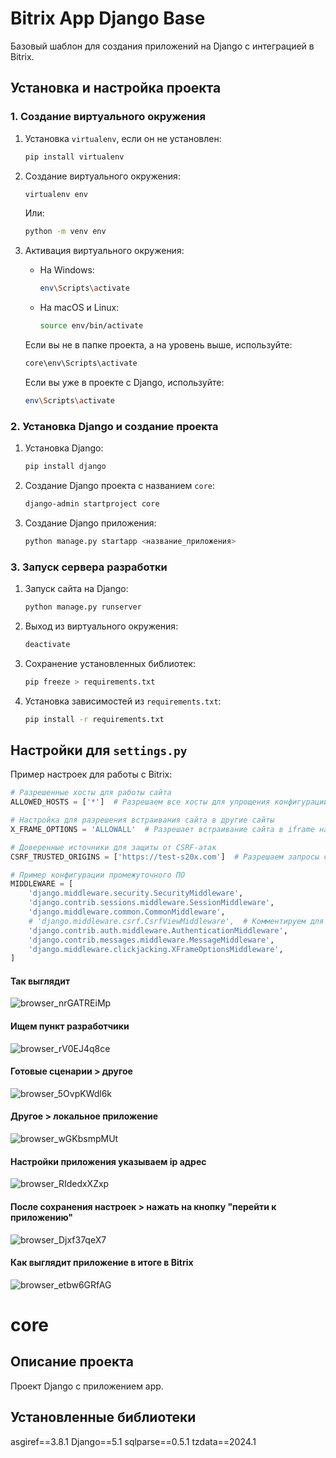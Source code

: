 # Bitrix App Django Base

Базовый шаблон для создания приложений на Django с интеграцией в Bitrix.

## Установка и настройка проекта

### 1. Создание виртуального окружения

1. Установка `virtualenv`, если он не установлен:
    ```bash
    pip install virtualenv
    ```

2. Создание виртуального окружения:
    ```bash
    virtualenv env
    ```
    Или:
    ```bash
    python -m venv env
    ```

3. Активация виртуального окружения:
    - На Windows:
      ```bash
      env\Scripts\activate
      ```
    - На macOS и Linux:
      ```bash
      source env/bin/activate
      ```

    Если вы не в папке проекта, а на уровень выше, используйте:
    ```bash
    core\env\Scripts\activate
    ```

    Если вы уже в проекте с Django, используйте:
    ```bash
    env\Scripts\activate
    ```

### 2. Установка Django и создание проекта

1. Установка Django:
    ```bash
    pip install django
    ```

2. Создание Django проекта с названием `core`:
    ```bash
    django-admin startproject core
    ```

3. Создание Django приложения:
    ```bash
    python manage.py startapp <название_приложения>
    ```

### 3. Запуск сервера разработки

1. Запуск сайта на Django:
    ```bash
    python manage.py runserver
    ```

2. Выход из виртуального окружения:
    ```bash
    deactivate
    ```

3. Сохранение установленных библиотек:
    ```bash
    pip freeze > requirements.txt
    ```

4. Установка зависимостей из `requirements.txt`:
    ```bash
    pip install -r requirements.txt
    ```

## Настройки для `settings.py`

Пример настроек для работы с Bitrix:

```python
# Разрешенные хосты для работы сайта
ALLOWED_HOSTS = ['*']  # Разрешаем все хосты для упрощения конфигурации

# Настройка для разрешения встраивания сайта в другие сайты
X_FRAME_OPTIONS = 'ALLOWALL'  # Разрешает встраивание сайта в iframe на любом домене

# Доверенные источники для защиты от CSRF-атак
CSRF_TRUSTED_ORIGINS = ['https://test-s20x.com']  # Разрешаем запросы с указанного домена

# Пример конфигурации промежуточного ПО
MIDDLEWARE = [
    'django.middleware.security.SecurityMiddleware',
    'django.contrib.sessions.middleware.SessionMiddleware',
    'django.middleware.common.CommonMiddleware',
    # 'django.middleware.csrf.CsrfViewMiddleware',  # Комментируем для отключения проверки CSRF
    'django.contrib.auth.middleware.AuthenticationMiddleware',
    'django.contrib.messages.middleware.MessageMiddleware',
    'django.middleware.clickjacking.XFrameOptionsMiddleware',
]
```

#### Так выглядит 
![browser_nrGATREiMp](https://github.com/user-attachments/assets/26624c6f-9868-4d35-8a1e-0ab1d71ed9fc)

#### Ищем пункт разработчики
![browser_rV0EJ4q8ce](https://github.com/user-attachments/assets/0d6e4c08-c0c1-47f7-a494-e53b4f71063c)

#### Готовые сценарии > другое
![browser_5OvpKWdl6k](https://github.com/user-attachments/assets/903a8e41-5dbb-41f6-8cef-ad743b9c2ab9)

#### Другое > локальное приложение
![browser_wGKbsmpMUt](https://github.com/user-attachments/assets/3dc49400-82e2-4df0-9959-1500a1639355)

#### Настройки приложения указываем ip адрес
![browser_RIdedxXZxp](https://github.com/user-attachments/assets/e5c47673-b356-4c59-b9ed-fc62a9cc2c02)

#### После сохранения настроек > нажать на кнопку "перейти к приложению"
![browser_Djxf37qeX7](https://github.com/user-attachments/assets/7965f007-fcd9-4ff8-a6de-7233f086b57a)

#### Как выглядит приложение в итоге в Bitrix
![browser_etbw6GRfAG](https://github.com/user-attachments/assets/2cc3f32a-f72a-467c-93a7-27df9e00f2b0)

# core 
## Описание проекта 
Проект Django с приложением app. 
## Установленные библиотеки 
asgiref==3.8.1
Django==5.1
sqlparse==0.5.1
tzdata==2024.1
